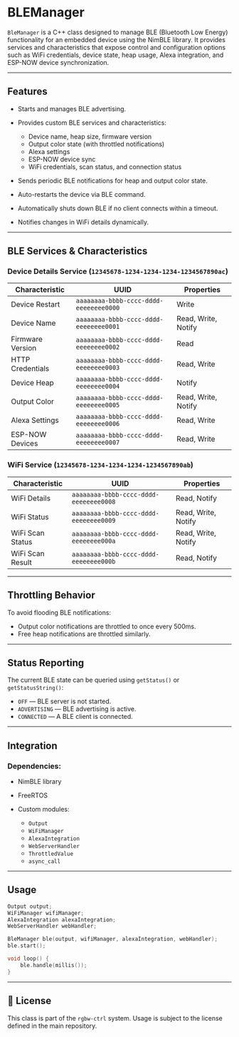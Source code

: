 # BLEManager

`BleManager` is a C++ class designed to manage BLE (Bluetooth Low Energy) functionality for an embedded device using the NimBLE library. It provides services and characteristics that expose control and configuration options such as WiFi credentials, device state, heap usage, Alexa integration, and ESP-NOW device synchronization.

---

## Features

* Starts and manages BLE advertising.
* Provides custom BLE services and characteristics:

    * Device name, heap size, firmware version
    * Output color state (with throttled notifications)
    * Alexa settings
    * ESP-NOW device sync
    * WiFi credentials, scan status, and connection status
* Sends periodic BLE notifications for heap and output color state.
* Auto-restarts the device via BLE command.
* Automatically shuts down BLE if no client connects within a timeout.
* Notifies changes in WiFi details dynamically.

---

## BLE Services & Characteristics

### Device Details Service (`12345678-1234-1234-1234-1234567890ac`)

| Characteristic   | UUID                                   | Properties          |
| ---------------- | -------------------------------------- | ------------------- |
| Device Restart   | `aaaaaaaa-bbbb-cccc-dddd-eeeeeeee0000` | Write               |
| Device Name      | `aaaaaaaa-bbbb-cccc-dddd-eeeeeeee0001` | Read, Write, Notify |
| Firmware Version | `aaaaaaaa-bbbb-cccc-dddd-eeeeeeee0002` | Read                |
| HTTP Credentials | `aaaaaaaa-bbbb-cccc-dddd-eeeeeeee0003` | Read, Write         |
| Device Heap      | `aaaaaaaa-bbbb-cccc-dddd-eeeeeeee0004` | Notify              |
| Output Color     | `aaaaaaaa-bbbb-cccc-dddd-eeeeeeee0005` | Read, Write, Notify |
| Alexa Settings   | `aaaaaaaa-bbbb-cccc-dddd-eeeeeeee0006` | Read, Write         |
| ESP-NOW Devices  | `aaaaaaaa-bbbb-cccc-dddd-eeeeeeee0007` | Read, Write         |

### WiFi Service (`12345678-1234-1234-1234-1234567890ab`)

| Characteristic   | UUID                                   | Properties          |
| ---------------- | -------------------------------------- | ------------------- |
| WiFi Details     | `aaaaaaaa-bbbb-cccc-dddd-eeeeeeee0008` | Read, Notify        |
| WiFi Status      | `aaaaaaaa-bbbb-cccc-dddd-eeeeeeee0009` | Read, Write, Notify |
| WiFi Scan Status | `aaaaaaaa-bbbb-cccc-dddd-eeeeeeee000a` | Read, Write, Notify |
| WiFi Scan Result | `aaaaaaaa-bbbb-cccc-dddd-eeeeeeee000b` | Read, Notify        |

---

## Throttling Behavior

To avoid flooding BLE notifications:

* Output color notifications are throttled to once every 500ms.
* Free heap notifications are throttled similarly.

---

## Status Reporting

The current BLE state can be queried using `getStatus()` or `getStatusString()`:

* `OFF` — BLE server is not started.
* `ADVERTISING` — BLE advertising is active.
* `CONNECTED` — A BLE client is connected.

---

## Integration

### Dependencies:

* NimBLE library
* FreeRTOS
* Custom modules:

    * `Output`
    * `WiFiManager`
    * `AlexaIntegration`
    * `WebServerHandler`
    * `ThrottledValue`
    * `async_call`

---

## Usage

```cpp
Output output;
WiFiManager wifiManager;
AlexaIntegration alexaIntegration;
WebServerHandler webHandler;

BleManager ble(output, wifiManager, alexaIntegration, webHandler);
ble.start();

void loop() {
    ble.handle(millis());
}
```

---

## 📜 License

This class is part of the `rgbw-ctrl` system. Usage is subject to the license defined in the main repository.
